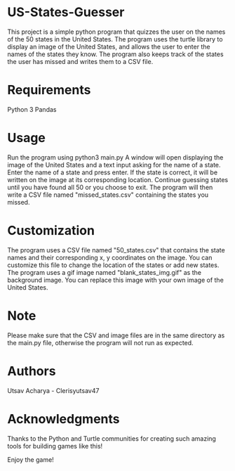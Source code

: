 # US-States-Guesser
This project is a simple python program that quizzes the user on the names of the 50 states in the United States. The program uses the turtle library to display an image of the United States, and allows the user to enter the names of the states they know. The program also keeps track of the states the user has missed and writes them to a CSV file.

# Requirements
Python 3
Pandas

# Usage
Run the program using python3 main.py
A window will open displaying the image of the United States and a text input asking for the name of a state.
Enter the name of a state and press enter. If the state is correct, it will be written on the image at its corresponding location.
Continue guessing states until you have found all 50 or you choose to exit.
The program will then write a CSV file named "missed_states.csv" containing the states you missed.

# Customization
The program uses a CSV file named "50_states.csv" that contains the state names and their corresponding x, y coordinates on the image. You can customize this file to change the location of the states or add new states.
The program uses a gif image named "blank_states_img.gif" as the background image. You can replace this image with your own image of the United States.

# Note
Please make sure that the CSV and image files are in the same directory as the main.py file, otherwise the program will not run as expected.

# Authors
Utsav Acharya - Clerisyutsav47

# Acknowledgments
Thanks to the Python and Turtle communities for creating such amazing tools for building games like this! 

Enjoy the game!

